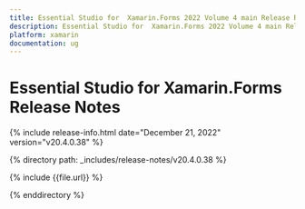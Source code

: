```yaml
---
title: Essential Studio for  Xamarin.Forms 2022 Volume 4 main Release Release Notes  
description: Essential Studio for  Xamarin.Forms 2022 Volume 4 main Release Release Notes  
platform: xamarin
documentation: ug
---
```


# Essential Studio for  Xamarin.Forms  Release Notes  

{% include release-info.html date="December 21, 2022"  version="v20.4.0.38" %} 

{% directory path: _includes/release-notes/v20.4.0.38 %}

{% include {{file.url}} %}

{% enddirectory %}